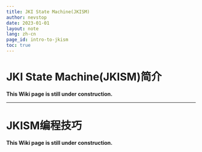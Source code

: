 ```yaml
---
title: JKI State Machine(JKISM)
author: nevstop
date: 2023-01-01
layout: note
lang: zh-cn
page_id: intro-to-jkism
toc: true
---
```


<!--
[0%] JKISM的介绍(md-page[x]) - English[-] | Chinese [-]
- [ ] 介绍JKISM的概念和用法
- [ ] 介绍 JKISM 的优势
- [ ] 介绍 JKISM 的不足
- [ ] 介绍 JKISM 的应用场景

[0%] JKISM的推荐用法(md-page[x]) - English[-] | Chinese [-]
- [ ] 介绍JKISM的Best Practice
 -->

# JKI State Machine(JKISM)简介

**This Wiki page is still under construction.**

---------------------------------------

# JKISM编程技巧

**This Wiki page is still under construction.**
